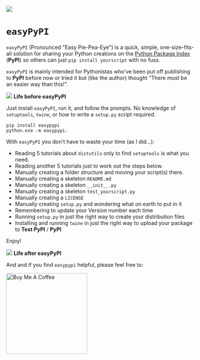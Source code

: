 ![](https://github.com/PFython/easypypi/blob/main/easypypi.png?raw=true)
# `easyPyPI`
`easyPyPI` (Pronounced "Easy Pie-Pea-Eye") is a quick, simple, one-size-fits-all solution for sharing your Python creations on the [Python Package Index](https://pypi.org/) (**PyPI**) so others can just `pip install yourscript` with no fuss.

`easyPyPI` is mainly intended for Pythonistas who've been put off publishing to **PyPI** before now or tried it but (like the author) thought "There *must* be an easier way than this!".

![](https://media.giphy.com/media/XIqCQx02E1U9W/giphy.gif)
**Life before easyPyPI**

Just install `easyPyPI`, run it, and follow the prompts.  No knowledge of `setuptools`, `twine`, or how to write a `setup.py` script required.

    pip install easypypi
    python.exe -m easypypi.

With `easyPyPI` you don't have to waste your time (as I did...):

- Reading 5 tutorials about `distutils` only to find `setuptools` is what you need.
- Reading another 5 tutorials just to work out the steps below.
- Manually creating a folder structure and moving your script(s) there.
- Manually creating a skeleton `README.md`
- Manually creating a skeleton `__init__.py`
- Manually creating a skeleton `test_yourscript.py`
- Manually creating a `LICENSE`
- Manually creating `setup.py` and wondering what on earth to put in it
- Remembering to update your Version number each time
- Running `setup.py` in just the right way to create your distribution files
- Installing and running `twine` in just the right way to upload your package to **Test PyPI** / **PyPI**

Enjoy!


![](https://media.giphy.com/media/Nw8z2olm0nGHC/giphy.gif)
**Life after easyPyPI**


And and if you find `easypypi` helpful, please feel free to:

<a href="https://www.buymeacoffee.com/pfython" target="_blank"><img src="https://cdn.buymeacoffee.com/buttons/v2/arial-yellow.png" alt="Buy Me A Coffee" width="217px" ></a>


